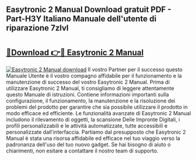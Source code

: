 ## Easytronic 2 Manual Download gratuit PDF - Part-H3Y Italiano Manuale dell'utente di riparazione 7zlvl

# <h2><a href="http://dfgvpr3.blite.top/?on=Easytronic+2+Manual">🔗Download 👉🔴 Easytronic 2 Manual</a></h2>

[![Easytronic 2 Manual download](https://i.imgur.com/lujVjoI.png)](http://dfgvpr3.blite.top/?on=Easytronic+2+Manual)
Il vostro Partner per il successo questo Manuale Utente è il vostro compagno affidabile per il funzionamento e la manutenzione di successo del vostro Easytronic 2 Manual. Prima di utilizzare Easytronic 2 Manual, ti consigliamo di leggere attentamente questo Manuale di istruzioni. Contiene informazioni importanti sulla configurazione, il funzionamento, la manutenzione e la risoluzione dei problemi del prodotto per garantire che sia possibile utilizzare il prodotto in modo efficace ed efficiente. Le funzionalità avanzate di Easytronic 2 Manual includono il rilevamento di oggetti, la scansione Delle Impronte Digitali, i profili personalizzabili e le attività automatizzate, tutte accessibili e personalizzate dall'interfaccia. Partiamo dal presupposto che Easytronic 2 Manual è stata una risorsa affidabile ed efficace nel tuo viaggio verso la padronanza dell'uso del tuo nuovo gadget. Se hai bisogno di aiuto o chiarimenti, non esitare a contattare il nostro team di supporto.
